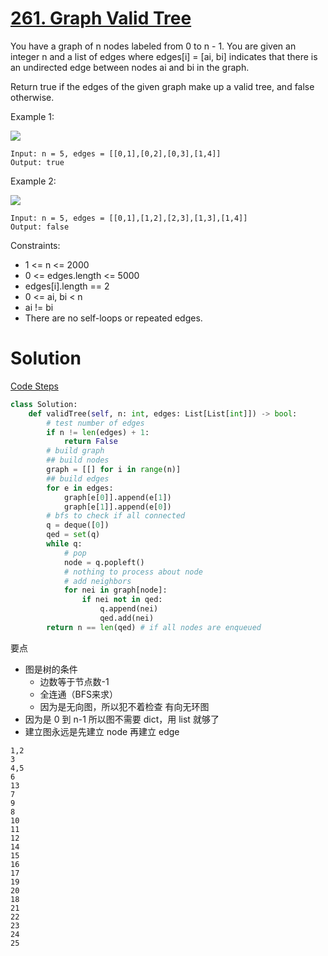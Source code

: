 # [261. Graph Valid Tree](https://leetcode.com/problems/graph-valid-tree/)

You have a graph of n nodes labeled from 0 to n - 1. You are given an integer n and a list of edges where edges[i] = [ai, bi] indicates that there is an undirected edge between nodes ai and bi in the graph.

Return true if the edges of the given graph make up a valid tree, and false otherwise.

Example 1:

![](https://assets.leetcode.com/uploads/2021/03/12/tree1-graph.jpg)

    Input: n = 5, edges = [[0,1],[0,2],[0,3],[1,4]]
    Output: true

Example 2:

![](https://assets.leetcode.com/uploads/2021/03/12/tree2-graph.jpg)

    Input: n = 5, edges = [[0,1],[1,2],[2,3],[1,3],[1,4]]
    Output: false

Constraints:

- 1 <= n <= 2000
- 0 <= edges.length <= 5000
- edges[i].length == 2
- 0 <= ai, bi < n
- ai != bi
- There are no self-loops or repeated edges.

# Solution
[Code Steps](./presentations/?id=leet261)
```python
class Solution:
    def validTree(self, n: int, edges: List[List[int]]) -> bool:
        # test number of edges
        if n != len(edges) + 1:
            return False
        # build graph
        ## build nodes
        graph = [[] for i in range(n)]
        ## build edges
        for e in edges:
            graph[e[0]].append(e[1])
            graph[e[1]].append(e[0])
        # bfs to check if all connected
        q = deque([0])
        qed = set(q)
        while q:
            # pop
            node = q.popleft()
            # nothing to process about node
            # add neighbors
            for nei in graph[node]:
                if nei not in qed:
                    q.append(nei)
                    qed.add(nei)
        return n == len(qed) # if all nodes are enqueued
```

要点
- 图是树的条件
    - 边数等于节点数-1
    - 全连通（BFS来求）
    - 因为是无向图，所以犯不着检查 有向无环图
- 因为是 0 到 n-1 所以图不需要 dict，用 list 就够了
- 建立图永远是先建立 node 再建立 edge

```steps
1,2
3
4,5
6
13
7
9
8
10
11
12
14
15
16
17
19
20
18
21
22
23
24
25
```